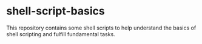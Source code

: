 # shell-script-basics
This repository contains some shell scripts to help understand the basics of shell scripting and fulfill fundamental tasks.
